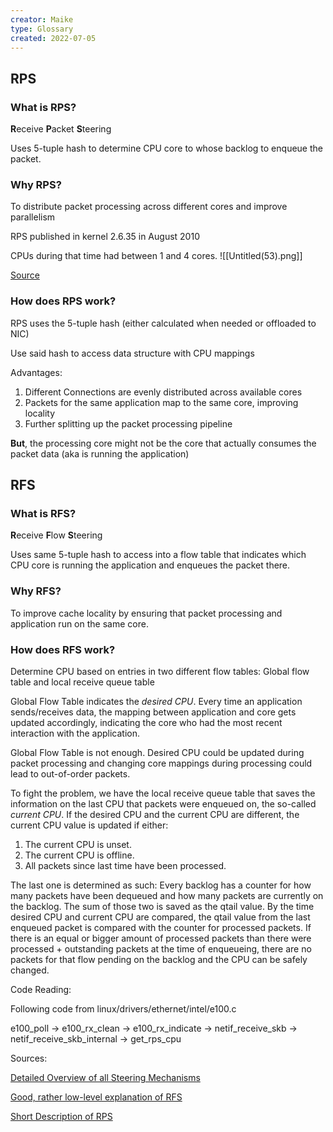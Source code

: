 ```yaml
---
creator: Maike
type: Glossary
created: 2022-07-05
---
```

## RPS

### What is RPS?

**R**eceive **P**acket **S**teering

Uses 5-tuple hash to determine CPU core to whose backlog to enqueue the packet.

### Why RPS?

To distribute packet processing across different cores and improve parallelism

RPS published in kernel 2.6.35 in August 2010

CPUs during that time had between 1 and 4 cores.
![[Untitled(53).png]]

[Source](https://www.cpu-world.com/Releases/Desktop_CPU_releases_(2009).html)

### How does RPS work?

RPS uses the 5-tuple hash (either calculated when needed or offloaded to NIC)

Use said hash to access data structure with CPU mappings

Advantages:

1. Different Connections are evenly distributed across available cores
2. Packets for the same application map to the same core, improving locality
3. Further splitting up the packet processing pipeline

**But**, the processing core might not be the core that actually consumes the packet data (aka is running the application)

## RFS

### What is RFS?

**R**eceive **F**low **S**teering

Uses same 5-tuple hash to access into a flow table that indicates which CPU core is running the application and enqueues the packet there.

### Why RFS?

To improve cache locality by ensuring that packet processing and application run on the same core.

### How does RFS work?

Determine CPU based on entries in two different flow tables: Global flow table and local receive queue table

Global Flow Table indicates the _desired CPU_. Every time an application sends/receives data, the mapping between application and core gets updated accordingly, indicating the core who had the most recent interaction with the application.

Global Flow Table is not enough. Desired CPU could be updated during packet processing and changing core mappings during processing could lead to out-of-order packets.

To fight the problem, we have the local receive queue table that saves the information on the last CPU that packets were enqueued on, the so-called _current_ _CPU_. If the desired CPU and the current CPU are different, the current CPU value is updated if either:

1. The current CPU is unset.
2. The current CPU is offline.
3. All packets since last time have been processed.

The last one is determined as such: Every backlog has a counter for how many packets have been dequeued and how many packets are currently on the backlog. The sum of those two is saved as the qtail value. By the time desired CPU and current CPU are compared, the qtail value from the last enqueued packet is compared with the counter for processed packets. If there is an equal or bigger amount of processed packets than there were processed + outstanding packets at the time of enqueueing, there are no packets for that flow pending on the backlog and the CPU can be safely changed.

Code Reading:

Following code from linux/drivers/ethernet/intel/e100.c

e100_poll → e100_rx_clean → e100_rx_indicate → netif_receive_skb → netif_receive_skb_internal → get_rps_cpu

Sources:

[Detailed Overview of all Steering Mechanisms](https://www.kernel.org/doc/Documentation/networking/scaling.txt)

[Good, rather low-level explanation of RFS](https://lwn.net/Articles/382428/)

[Short Description of RPS](https://lwn.net/Articles/362339/)